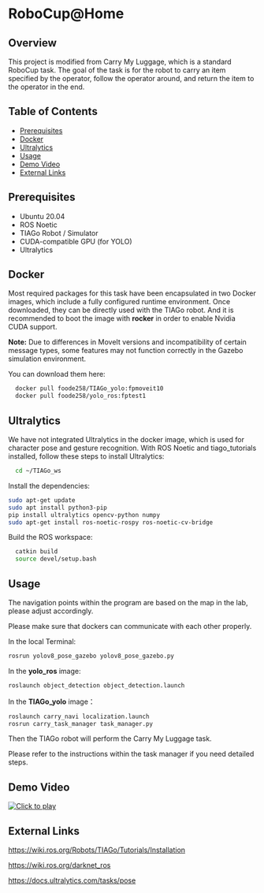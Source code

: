 # RoboCup@Home

## Overview
This project is modified from Carry My Luggage, which is a standard RoboCup task. The goal of the task is for the robot to carry an item specified by the operator, follow the operator around, and return the item to the operator in the end. 


## Table of Contents
- [Prerequisites](#prerequisites)
- [Docker](#docker)
- [Ultralytics](#ultralytics)
- [Usage](#usage)
- [Demo Video](#demo-video)
- [External Links](#external-links)

## Prerequisites
- Ubuntu 20.04
- ROS Noetic
- TIAGo Robot / Simulator
- CUDA-compatible GPU (for YOLO)
- Ultralytics

## Docker
Most required packages for this task have been encapsulated in two Docker images, which include a fully configured runtime environment. Once downloaded, they can be directly used with the TIAGo robot. And it is recommended to boot the image with **rocker** in order to enable Nvidia CUDA support.

**Note:** Due to differences in MoveIt versions and incompatibility of certain message types, some features may not function correctly in the Gazebo simulation environment.  

You can download them here:  
```bash
  docker pull foode258/TIAGo_yolo:fpmoveit10
  docker pull foode258/yolo_ros:fptest1
```

## Ultralytics
We have not integrated Ultralytics in the docker image, which is used for character pose and gesture recognition. With ROS Noetic and tiago_tutorials installed, follow these steps to install Ultralytics:
```bash
  cd ~/TIAGo_ws
```

Install the dependencies: 
```bash
sudo apt-get update
sudo apt install python3-pip
pip install ultralytics opencv-python numpy
sudo apt-get install ros-noetic-rospy ros-noetic-cv-bridge
```

Build the ROS workspace: 
```bash
  catkin build
  source devel/setup.bash
```





## Usage
The navigation points within the program are based on the map in the lab, please adjust accordingly.

Please make sure that dockers can communicate with each other properly.


In the local Terminal:
```bash
rosrun yolov8_pose_gazebo yolov8_pose_gazebo.py
```

In the **yolo_ros** image:
```bash
roslaunch object_detection object_detection.launch
```
In the **TIAGo_yolo** image：
```bash
roslaunch carry_navi localization.launch
rosrun carry_task_manager task_manager.py
```
Then the TIAGo robot will perform the Carry My Luggage task. 

Please refer to the instructions within the task manager if you need detailed steps.

## Demo Video
[![Click to play](https://img.youtube.com/vi/OzqW0VTr4R4/0.jpg)](https://youtu.be/OzqW0VTr4R4)

## External Links
https://wiki.ros.org/Robots/TIAGo/Tutorials/Installation

https://wiki.ros.org/darknet_ros

https://docs.ultralytics.com/tasks/pose





